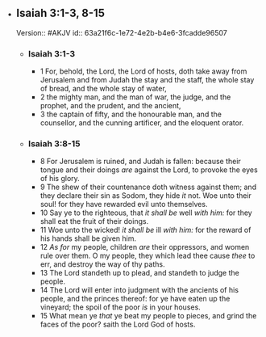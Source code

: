 - ## Isaiah 3:1-3, 8-15
  Version:: #AKJV
  id:: 63a21f6c-1e72-4e2b-b4e6-3fcadde96507
	- ### Isaiah 3:1-3
		- 1 For, behold, the Lord, the Lord of hosts,
		  doth take away from Jerusalem and from Judah the stay and the staff,
		  the whole stay of bread, and the whole stay of water,
		- 2 the mighty man, and the man of war,
		  the judge, and the prophet, and the prudent, and the ancient,
		- 3 the captain of fifty, and the honourable man,
		  and the counsellor, and the cunning artificer, and the eloquent orator.
	- ### Isaiah 3:8-15
		- 8 For Jerusalem is ruined, and Judah is fallen:
		  because their tongue and their doings *are* against the Lord,
		  to provoke the eyes of his glory.
		- 9 The shew of their countenance doth witness against them;
		  and they declare their sin as Sodom, they hide *it* not.
		  Woe unto their soul! for they have rewarded evil unto themselves.
		- 10 Say ye to the righteous, that *it shall be* well *with him:*
		  for they shall eat the fruit of their doings.
		- 11 Woe unto the wicked! *it shall be* ill *with him:*
		  for the reward of his hands shall be given him.
		- 12 *As for* my people, children *are* their oppressors,
		  and women rule over them.
		  O my people, they which lead thee cause *thee* to err,
		  and destroy the way of thy paths.
		- 13 The Lord standeth up to plead,
		  and standeth to judge the people.
		- 14 The Lord will enter into judgment
		  with the ancients of his people, and the princes thereof:
		  for ye have eaten up the vineyard;
		  the spoil of the poor *is* in your houses.
		- 15 What mean ye *that* ye beat my people to pieces,
		  and grind the faces of the poor? saith the Lord God of hosts.